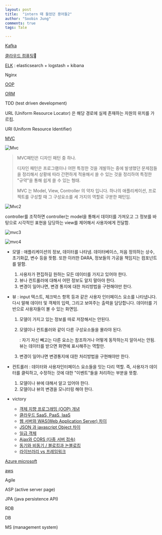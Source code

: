 ```yaml
---
layout: post
title:  "intern 때 들었던 용어들2"
author: "Soobin Jung"
comments: true
tags: Tale

---
```


[Kafka](https://soft.plusblog.co.kr/3)



[클라우드 컴퓨팅](https://ko.wikipedia.org/wiki/%ED%81%B4%EB%9D%BC%EC%9A%B0%EB%93%9C_%EC%BB%B4%ED%93%A8%ED%8C%85)🌟

[ELK](https://www.elastic.co/kr/what-is/elk-stack) : elasticsearch + logstash + kibana

Nginx

[OOP](https://velog.io/@cyranocoding/%EA%B0%9D%EC%B2%B4-%EC%A7%80%ED%96%A5-%ED%94%84%EB%A1%9C%EA%B7%B8%EB%9E%98%EB%B0%8DOOP-Object-Oriented-Programming-%EA%B0%9C%EB%85%90-%EB%B0%8F-%ED%99%9C%EC%9A%A9-%EC%A0%95%EB%A6%AC-igjyooyc6c)

[ORM](https://gmlwjd9405.github.io/2019/02/01/orm.html)

TDD (test driven development)

URL (Uniform Resource Locator) 은 해당 경로에 실제 존재하는 자원의 위치를 가르킴.

URI (Uniform Resource Identifier)

[MVC](https://m.blog.naver.com/jhc9639/220967034588)

![Mvc](https://SoobinJung1013.github.io/images/mvc.jpg)

> MVC패턴은 디자인 패턴 중 하나. 
>
> 디자인 패턴은 프로그램이나 어떤 특정한 것을 개발하는 중에 발생했던 문제점들을 정리해서 상황에 따라 간편하게 적용해서 쓸 수 있는 것을 정리하여 특정한 "규약"을 통해 쉽게 쓸 수 있는 형태.
>
> MVC 는 Model, View, Controller 의 약자 입니다. 하나의 애플리케이션, 프로젝트를 구성할 때 그 구성요소를 세 가지의 역할로 구분한 패턴임.

![Mvc2](https://SoobinJung1013.github.io/images/mvc2.png)

controller를 조작하면 controller는 model을 통해서 데이터를 가져오고 그 정보를 바탕으로 시각적인 표현을 담당하는 view를 제어해서 사용자에게 전달함.

![mvc3](https://SoobinJung1013.github.io/images/ModelViewControllerDiagram.png)

![mvc4](https://SoobinJung1013.github.io/images/mvc_role_diagram.png)

- 모델 : 애플리케이션의 정보, 데이터를 나타냄. 데이터베이스, 처음 정의하는 상수, 초기화값, 변수 등을 뜻함. 또한 이러한 DARA, 정보들의 가공을 책임지는 컴포넌트를 말함.

  1. 사용자가 편집하길 원하는 모든 데이터를 가지고 있어야 한다.
  2. 뷰나 컨트롤러에 대해서 어떤 정보도 알지 말아야 한다.
  3. 변경이 일어나면, 변경 통지에 대한 처리방법을 구현해야만 한다.

- 뷰 : input 텍스트, 체크박스 항목 등과 같은 사용자 인터페이스 요소를 나타냅니다. 다시 말해 데이터 및 객체의 입력, 그리고 보여주는 출력을 담당합니다. 데이터를 기반으로 사용자들이 볼 수 있는 화면임.

  1. 모델이 가지고 있는 정보를 따로 저장해서는 안된다.

  2. 모델이나 컨트롤러와 같이 다른 구성요소들을 몰라야 된다.

     : 자기 자신 빼고는 다른 요소는 참조하거나 어떻게 동작하는지 알아서는 안됨. 뷰는 데이터를 받으면 화면에 표시해주는 역할만.

  3. 변경이 일어나면 변경통지에 대한 처리방법을 구현해야만 한다.

- 컨트롤러 : 데이터와 사용자인터페이스 요소들을 잇는 다리 역할. 즉, 사용자가 데이터를 클릭하고, 수정하는 것에 대한 "이벤트"들을 처리하는 부분을 뜻함.

  1. 모델이나 뷰에 대해서 알고 있어야 한다.
  2. 모델이냐 뷰의 변경을 모니터링 해야 한다.



- victory
  - [객체 지향 프로그래밍 (OOP) 개념](https://victorydntmd.tistory.com/117)
  - [클라우드 SaaS, PaaS, IaaS](https://victorydntmd.tistory.com/118?category=677321) 
  - [웹 서버와 WAS(Web Application Server) 차이](https://victorydntmd.tistory.com/121?category=677321)
  - [JSON 과 javascript Object 차이](https://victorydntmd.tistory.com/193?category=677321)
  - [일급 객체](https://victorydntmd.tistory.com/46?category=677321)
  - [Ajax와 CORS (다중 서버 접속)](https://victorydntmd.tistory.com/37?category=677321)
  - [동기와 비동기 / 블로킹과 논블로킹](https://victorydntmd.tistory.com/8?category=677321)
  - [라이브러리 vs 프레임워크](https://victorydntmd.tistory.com/3?category=677321)

[Azure microsoft](https://azure.microsoft.com/ko-kr/overview/what-is-cloud-computing/)

[aws](https://aws.amazon.com/ko/what-is-cloud-computing/)

Agile

ASP (active server page)

JPA (java persistence API)

RDB

DB

MS (management system)